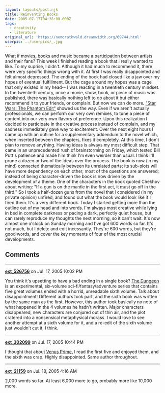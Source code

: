 ```yaml
---
layout: layouts/post.njk
title: Reinventing Books
date: 2005-07-17T04:38:00.000Z
tags:
  - creativity
  - literature
original_url: 'https://nemorathwald.dreamwidth.org/69744.html'
userpic: ../userpics/_.jpg
---
```

What if movies, books and music became a participation between artists and their fans? This week I finished reading a book that I really wanted to like. To my suprise, I didn't. Although it had much to recommend it, there were very specific things wrong with it. At first I was really disappointed and felt almost depressed. The ending of the book had closed like a jaw over my hopes of eventual fulfillment. But the cage around my hopes was a cage that only existed in my head-- I was reacting in a twentieth century mindset. In the twentieth century, once a movie, show, book, or piece of music was published, there was basically nothing left to do about it but either recommend it to your friends, or complain. But now we can do more. ["Star Wars: The Phantom Edit"](http://www.everything2.com/index.pl?node_id=1074658) showed us the way. Even if we aren't actually professionals, we can perform our very own remixes, to tune a piece of content into our very own flavors of preference. Upon this realization I decided to participate in the creative process instead of complain, and my sadness immediately gave way to excitement. Over the next eight hours I came up with an outline for a supplementary addendum to the novel which, when inserted between the chapters, fixes it completely. At this time, I don't plan to remove anything. Having ideas is always my most difficult step. That came in an unprecedented rush of brainstorming on Friday, which tested Bill Putt's patience and made him think I'm even weirder than usual. I think I'll prune a dozen or two of the ideas over the process. The book is now (in my mind) connected thematically between its unrelated parts; its sub-plots will have more dependency on each other; most of the questions are answered; instead of being character-driven the book is now driven by the development of a theme. One of the characters in the book quoted Chekhov about writing: "If a gun is on the mantle in the first act, it must go off in the third." So I took a half-dozen guns from the novel that I considered (in my private opinion) unfired, and found out what the book would look like if I fired them. It's a very different book. Today I started getting more than the outline out of my head and into words. I'm always most creative while lying in bed in complete darkness or pacing a dark, perfectly quiet house, but can rarely reproduce my thoughts the next morning, so it can't wait. It's now almost one o'clock on Sunday morning and I've got 600 words so far. It's not much, but I delete and edit incessantly. They're 600 words, but they're good words, and cover the key moments of four of the most crucial developments.

## Comments

---

**[ext_526756](https://www.dreamwidth.org/users/ext_526756)** on Jul. 17, 2005 10:02 PM

You think it's upsetting to have a bad ending in a single book? [The Dungeon](http://www.xs4all.nl/~rnuninga/PJFcb.htm) is an experimental, six-volume sci-fi/fantasy/adventure series that contains five great volumes ended with a horrid, unreadable sixth volume. Talk about disappointment! Different authors took part, and the sixth book was written by the same man as the first. However, this author took basically no note of what happened in the 4 volumes he hadn't written. Major characters disappeared, new characters are conjured out of thin air, and the plot cratered into a nonsensical metaphysical morass. I would love to see another attempt at a sixth volume for it, and a re-edit of the sixth volume just wouldn't cut it, I think.

---

**[ext_302099](https://www.dreamwidth.org/users/ext_302099)** on Jul. 17, 2005 10:44 PM

I thought that about [Venus Prime](http://www.ereader.com/product/book/series/1198), I read the first five and enjoyed them, and the sixth was crap. Highly disappointed. Same author throughout.

---

**[ext_21159](https://www.dreamwidth.org/users/ext_21159)** on Jul. 18, 2005 4:16 AM

2,000 words so far. At least 6,000 more to go, probably more like 10,000 more.
